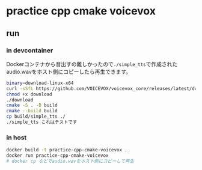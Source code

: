 # practice cpp cmake voicevox

## run

### in devcontainer

Dockerコンテナから音出すの難しかったので`./simple_tts`で作成されたaudio.wavをホスト側にコピーしたら再生できます。

```sh
binary=download-linux-x64
curl -sSfL https://github.com/VOICEVOX/voicevox_core/releases/latest/download/${binary} -o download
chmod +x download
./download
cmake -S . -B build
cmake --build build
cp build/simple_tts ./
./simple_tts これはテストです
```

### in host

```bash
docker build -t practice-cpp-cmake-voicevox .
docker run practice-cpp-cmake-voicevox
# docker cp などでaudio.wavをホスト側にコピーして再生
```
